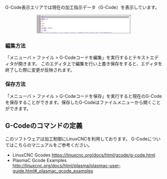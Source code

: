 G-Code表示エリアでは現在の加工指示データ（G-Code）を表示しています。

<p align="center">
<img alt="SmartScreen" src="./images/areas/area_gcode.png" style="width:60%">
</p>

### 編集方法
「メニューバ > ファイル > G-Codeコードを編集」を実行するとテキストエディタが開きます。
このエディタ上で編集を行い上書き保存をすると、エディタを終了した際に変更が反映されます。

### 保存方法
「メニューバ > ファイル > G-Codeコードを保存」を実行すると現在のG-Codeを保存することができます。保存したG-Codeはファイルメニューから開くことができます。


## G-Codeのコマンドの定義
このソフトウェアは加工制御にLinuxCNCを利用しております。
G-Codeについてはこちらのマニュアルをご参考ください。
- LinuxCNC Gcodes
https://linuxcnc.org/docs/html/gcode/g-code.html
- PlasmaC Gcode Examples
http://linuxcnc.org/docs/html/plasma/plasmac-user-guide.html#_plasmac_gcode_examples


